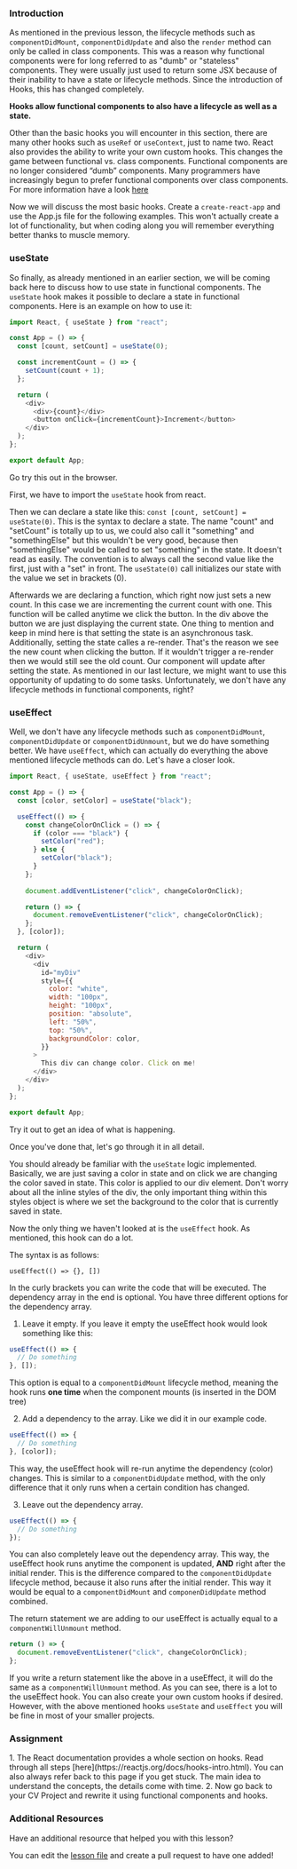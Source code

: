 ### Introduction

As mentioned in the previous lesson, the lifecycle methods such as `componentDidMount`, `componentDidUpdate` and also the `render` method can only be called in class components. This was a reason why functional components were for long referred to as "dumb" or "stateless" components. They were usually just used to return some JSX because of their inability to have a state or lifecycle methods. Since the introduction of Hooks, this has changed completely.

**Hooks allow functional components to also have a lifecycle as well as a state.**

Other than the basic hooks you will encounter in this section, there are many other hooks such as `useRef` or `useContext`, just to name two. React also provides the ability to write your own custom hooks. This changes the game between functional vs. class components. Functional components are no longer considered “dumb” components. Many programmers have increasingly begun to prefer functional components over class components. For more information have a look [here](https://dev.to/danielleye/react-class-component-vs-function-component-with-hooks-13dg)

Now we will discuss the most basic hooks.  Create a `create-react-app` and use the App.js file for the following examples. This won't actually create a lot of functionality, but when coding along you will remember everything better thanks to muscle memory.

### useState

So finally, as already mentioned in an earlier section, we will be coming back here to discuss how to use state in functional components. The `useState` hook makes it possible to declare a state in functional components. Here is an example on how to use it:

~~~javascript
import React, { useState } from "react";

const App = () => {
  const [count, setCount] = useState(0);

  const incrementCount = () => {
    setCount(count + 1);
  };

  return (
    <div>
      <div>{count}</div>
      <button onClick={incrementCount}>Increment</button>
    </div>
  );
};

export default App;
~~~

Go try this out in the browser.

First, we have to import the `useState` hook from react.
 
Then we can declare a state like this: `const [count, setCount] = useState(0)`. This is the syntax to declare a state. The name "count" and "setCount" is totally up to us, we could also call it "something" and "somethingElse" but this wouldn't be very good, because then "somethingElse" would be called to set "something" in the state. It doesn't read as easily. The convention is to always call the second value like the first, just with a "set" in front. The `useState(0)` call initializes our state with the value we set in brackets (0).
 
Afterwards we are declaring a function, which right now just sets a new count. In this case we are incrementing the current count with one. This function will be called anytime we click the button. In the div above the button we are just displaying the current state. One thing to mention and keep in mind here is that setting the state is an asynchronous task. Additionally, setting the state calles a re-render. That's the reason we see the new count when clicking the button. If it wouldn't trigger a re-render then we would still see the old count. Our component will update after setting the state. As mentioned in our last lecture, we might want to use this opportunity of updating to do some tasks. Unfortunately, we don't have any lifecycle methods in functional components, right?

### useEffect

Well, we don't have any lifecycle methods such as `componentDidMount`, `componentDidUpdate` or `componentDidUnmount`, but we do have something better. We have `useEffect`, which can actually do everything the above mentioned lifecycle methods can do. Let's have a closer look.

~~~javascript
import React, { useState, useEffect } from "react";

const App = () => {
  const [color, setColor] = useState("black");

  useEffect(() => {
    const changeColorOnClick = () => {
      if (color === "black") {
        setColor("red");
      } else {
        setColor("black");
      }
    };
    
    document.addEventListener("click", changeColorOnClick);

    return () => {
      document.removeEventListener("click", changeColorOnClick);
    };
  }, [color]);

  return (
    <div>
      <div
        id="myDiv"
        style={{
          color: "white",
          width: "100px",
          height: "100px",
          position: "absolute",
          left: "50%",
          top: "50%",
          backgroundColor: color,
        }}
      >
        This div can change color. Click on me!
      </div>
    </div>
  );
};

export default App;
~~~
Try it out to get an idea of what is happening. 
 
Once you've done that, let's go through it in all detail.
 
You should already be familiar with the `useState` logic implemented. Basically, we are just saving a color in state and on click we are changing the color saved in state. This color is applied to our div element. Don't worry about all the inline styles of the div, the only important thing within this styles object is where we set the background to the color that is currently saved in state.
 
Now the only thing we haven't looked at is the `useEffect` hook. As mentioned, this hook can do a lot. 

The syntax is as follows:

`useEffect(() => {}, [])`

In the curly brackets you can write the code that will be executed. The dependency array in the end is optional. You have three different options for the dependency array.

1. Leave it empty. If you leave it empty the useEffect hook would look something like this:

~~~javascript
useEffect(() => {
  // Do something
}, []);
~~~

This option is equal to a `componentDidMount` lifecycle method, meaning the hook runs **one time** when the component mounts (is inserted in the DOM tree)

2. Add a dependency to the array. Like we did it in our example code.

~~~javascript
useEffect(() => {
  // Do something
}, [color]);
~~~

This way, the useEffect hook will re-run anytime the dependency (color) changes. This is similar to a `componentDidUpdate` method, with the only difference that it only runs when a certain condition has changed.

3. Leave out the dependency array.

~~~javascript
useEffect(() => {
  // Do something
});
~~~

You can also completely leave out the dependency array. This way, the useEffect hook runs anytime the component is updated, **AND** right after the initial render. This is the difference compared to the `componentDidUpdate` lifecycle method, because it also runs after the initial render. This way it would be equal to a `componentDidMount` and `componenDidUpdate` method combined.

The return statement we are adding to our useEffect is actually equal to a `componentWillUnmount` method.

~~~javascript
return () => {
  document.removeEventListener("click", changeColorOnClick);
};
~~~

If you write a return statement like the above in a useEffect, it will do the same as a `componentWillUnmount` method. As you can see, there is a lot to the useEffect hook.  You can also create your own custom hooks if desired. However, with the above mentioned hooks `useState` and `useEffect` you will be fine in most of your smaller projects. 

### Assignment

<div class="lesson-content__panel" markdown="1">
1. The React documentation provides a whole section on hooks. Read through all steps [here](https://reactjs.org/docs/hooks-intro.html). You can also always refer back to this page if you get stuck. The main idea to understand the concepts, the details come with time.
2. Now go back to your CV Project and rewrite it using functional components and hooks.
</div>

### Additional Resources

Have an additional resource that helped you with this lesson?

You can edit the [lesson file](https://github.com/TheOdinProject/curriculum/blob/master/javascript/react-js/hooks.md) and create a pull request to have one added!
